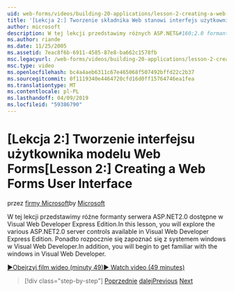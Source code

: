 ```yaml
---
uid: web-forms/videos/building-20-applications/lesson-2-creating-a-web-forms-user-interface
title: '[Lekcja 2:] Tworzenie składnika Web stanowi interfejs użytkownika | Dokumentacja firmy Microsoft'
author: microsoft
description: W tej lekcji przedstawimy różnych ASP.NET&#160;2.0 formantów serwera dostępne w Visual Web Developer Express Edition. Ponadto użytkownik rozpocznie się...
ms.author: riande
ms.date: 11/25/2005
ms.assetid: 7eac8f6b-6911-4585-87e8-ba662c1578fb
msc.legacyurl: /web-forms/videos/building-20-applications/lesson-2-creating-a-web-forms-user-interface
msc.type: video
ms.openlocfilehash: bc4a4aeb6311c67e465068f507492bffd22c2b37
ms.sourcegitcommit: 0f1119340e4464720cfd16d0ff15764746ea1fea
ms.translationtype: MT
ms.contentlocale: pl-PL
ms.lasthandoff: 04/09/2019
ms.locfileid: "59386790"
---
```

# <a name="lesson-2-creating-a-web-forms-user-interface"></a><span data-ttu-id="8db2a-104">[Lekcja 2:] Tworzenie interfejsu użytkownika modelu Web Forms</span><span class="sxs-lookup"><span data-stu-id="8db2a-104">[Lesson 2:] Creating a Web Forms User Interface</span></span>

<span data-ttu-id="8db2a-105">przez [firmy Microsoft](https://github.com/microsoft)</span><span class="sxs-lookup"><span data-stu-id="8db2a-105">by [Microsoft](https://github.com/microsoft)</span></span>

<span data-ttu-id="8db2a-106">W tej lekcji przedstawimy różne formanty serwera ASP.NET2.0 dostępne w Visual Web Developer Express Edition.</span><span class="sxs-lookup"><span data-stu-id="8db2a-106">In this lesson, you will explore the various ASP.NET2.0 server controls available in Visual Web Developer Express Edition.</span></span> <span data-ttu-id="8db2a-107">Ponadto rozpocznie się zapoznać się z systemem windows w Visual Web Developer.</span><span class="sxs-lookup"><span data-stu-id="8db2a-107">In addition, you will begin to get familiar with the windows in Visual Web Developer.</span></span>

[<span data-ttu-id="8db2a-108">&#9654;Obejrzyj film wideo (minuty 49)</span><span class="sxs-lookup"><span data-stu-id="8db2a-108">&#9654; Watch video (49 minutes)</span></span>](https://channel9.msdn.com/Blogs/ASP-NET-Site-Videos/lesson-2-creating-a-web-forms-user-interface)

> [!div class="step-by-step"]
> <span data-ttu-id="8db2a-109">[Poprzednie](lesson-1-getting-started-with-visual-web-developer-express.md)
> [dalej](lesson-3-understanding-more-about-events-and-postback.md)</span><span class="sxs-lookup"><span data-stu-id="8db2a-109">[Previous](lesson-1-getting-started-with-visual-web-developer-express.md)
[Next](lesson-3-understanding-more-about-events-and-postback.md)</span></span>
